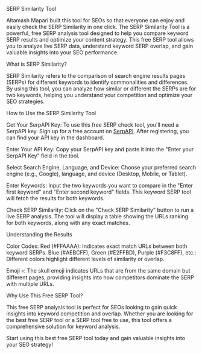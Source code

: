 SERP Similarity Tool

Altamash Mapari built this tool for SEOs so that everyone can enjoy and easily check the SERP Similarity in one click. The SERP Similarity Tool is a powerful, free SERP analysis tool designed to help you compare keyword SERP results and optimize your content strategy. This free SERP tool allows you to analyze live SERP data, understand keyword SERP overlap, and gain valuable insights into your SEO performance.

What is SERP Similarity?

SERP Similarity refers to the comparison of search engine results pages (SERPs) for different keywords to identify commonalities and differences. By using this tool, you can analyze how similar or different the SERPs are for two keywords, helping you understand your competition and optimize your SEO strategies.

How to Use the SERP Similarity Tool

Get Your SerpAPI Key:
To use this free SERP check tool, you'll need a SerpAPI key. Sign up for a free account on [SerpAPI]([url](https://serpapi.com/)[/url]). After registering, you can find your API key in the dashboard.

Enter Your API Key:
Copy your SerpAPI key and paste it into the "Enter your SerpAPI Key" field in the tool.

Select Search Engine, Language, and Device:
Choose your preferred search engine (e.g., Google), language, and device (Desktop, Mobile, or Tablet).

Enter Keywords:
Input the two keywords you want to compare in the "Enter first keyword" and "Enter second keyword" fields. This keyword SERP tool will fetch the results for both keywords.

Check SERP Similarity:
Click on the "Check SERP Similarity" button to run a live SERP analysis. The tool will display a table showing the URLs ranking for both keywords, along with any exact matches.

Understanding the Results

Color Codes:
Red (#FFAAAA): Indicates exact match URLs between both keyword SERPs.
Blue (#AEBCFF), Green (#E2FFBD), Purple (#F3C8FF), etc.: Different colors highlight different levels of similarity or overlap.

Emoji 💀: The skull emoji indicates URLs that are from the same domain but different pages, providing insights into how competitors dominate the SERP with multiple URLs.

Why Use This Free SERP Tool?

This free SERP analysis tool is perfect for SEOs looking to gain quick insights into keyword competition and overlap. Whether you are looking for the best free SERP tool or a SERP tool free to use, this tool offers a comprehensive solution for keyword analysis.

Start using this best free SERP tool today and gain valuable insights into your SEO strategy!
